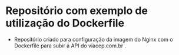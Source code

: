 # Repositório com exemplo de utilização do Dockerfile
- Repositório criado para configuração da imagem do Nginx com o Dockerfile para subir a API do viacep.com.br .
